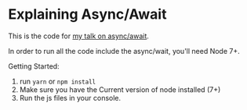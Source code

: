 # Explaining Async/Await

This is the code for [my talk on async/await](https://www.slideshare.net/secret/7Y0nR1rIchCRgp).

In order to run all the code include the async/wait, you'll need Node 7+.

Getting Started:
1. run `yarn` or `npm install`
2. Make sure you have the Current version of node installed (7+)
3. Run the js files in your console.
